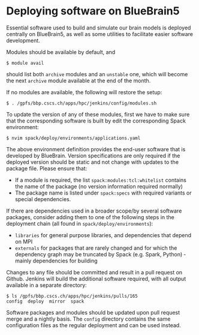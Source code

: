 # Deploying software on BlueBrain5

Essential software used to build and simulate our brain models is deployed
centrally on BlueBrain5, as well as some utilities to facilitate easier
software development.

Modules should be available by default, and

    $ module avail

should list both `archive` modules and an `unstable` one, which will become
the next `archive` module available at the end of the month.

If no modules are available, the following will restore the setup:

    $ . /gpfs/bbp.cscs.ch/apps/hpc/jenkins/config/modules.sh

To update the version of any of these modules, first we have to make sure
that the corresponding software is built by edit the corresponding Spack
environment:

    $ nvim spack/deploy/environments/applications.yaml

The above environment definition provides the end-user software that is
developed by BlueBrain.
Version specifications are only required if the deployed version should be
static and not change with updates to the package file.
Please ensure that:

* If a module is required, the list `spack:modules:tcl:whitelist` contains
  the name of the package (no version information required normally)
* The package name is listed under `spack:specs` with required variants or
  special dependencies.

If there are dependencies used in a broader scope/by several software
packages, consider adding them to one of the following steps in the
deployment chain (all found in `spack/deploy/environments`):

* `libraries` for general purpose libraries, and dependencies that depend
  on MPI
* `externals` for packages that are rarely changed and for which
  the dependency graph may be truncated by Spack (e.g. Spark, Python) ­
  mainly dependencies for building

Changes to any file should be committed and result in a pull request on
Github.
Jenkins will build the additional software required, with all output
available in a separate directory:

    $ ls /gpfs/bbp.cscs.ch/apps/hpc/jenkins/pulls/165
    config  deploy  mirror  spack

Software packages and modules should be updated upon pull request merge and
a nightly basis.
The `config` directory contains the same configuration files as the regular
deployment and can be used instead.
